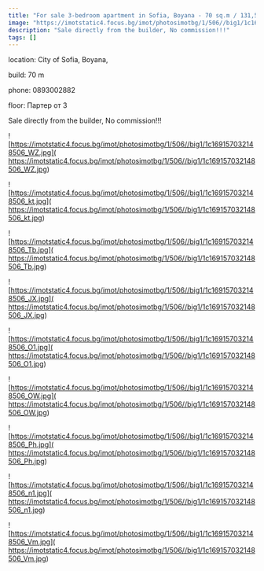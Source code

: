 ```yaml
---
title: "For sale 3-bedroom apartment in Sofia, Boyana - 70 sq.m / 131,563 EUR :: imot.bg Ad"
image: "https://imotstatic4.focus.bg/imot/photosimotbg/1/506//big1/1c169157032148506_7H.jpg"
description: "Sale directly from the builder, No commission!!!"
tags: []
---
```


location: City of Sofia, Boyana,

build: 70 m

phone: 0893002882

floor: Партер от 3

Sale directly from the builder, No commission!!!


![https://imotstatic4.focus.bg/imot/photosimotbg/1/506//big1/1c169157032148506_WZ.jpg]( https://imotstatic4.focus.bg/imot/photosimotbg/1/506//big1/1c169157032148506_WZ.jpg)


![https://imotstatic4.focus.bg/imot/photosimotbg/1/506//big1/1c169157032148506_kt.jpg]( https://imotstatic4.focus.bg/imot/photosimotbg/1/506//big1/1c169157032148506_kt.jpg)


![https://imotstatic4.focus.bg/imot/photosimotbg/1/506//big1/1c169157032148506_Tb.jpg]( https://imotstatic4.focus.bg/imot/photosimotbg/1/506//big1/1c169157032148506_Tb.jpg)


![https://imotstatic4.focus.bg/imot/photosimotbg/1/506//big1/1c169157032148506_JX.jpg]( https://imotstatic4.focus.bg/imot/photosimotbg/1/506//big1/1c169157032148506_JX.jpg)


![https://imotstatic4.focus.bg/imot/photosimotbg/1/506//big1/1c169157032148506_O1.jpg]( https://imotstatic4.focus.bg/imot/photosimotbg/1/506//big1/1c169157032148506_O1.jpg)


![https://imotstatic4.focus.bg/imot/photosimotbg/1/506//big1/1c169157032148506_OW.jpg]( https://imotstatic4.focus.bg/imot/photosimotbg/1/506//big1/1c169157032148506_OW.jpg)


![https://imotstatic4.focus.bg/imot/photosimotbg/1/506//big1/1c169157032148506_Ph.jpg]( https://imotstatic4.focus.bg/imot/photosimotbg/1/506//big1/1c169157032148506_Ph.jpg)


![https://imotstatic4.focus.bg/imot/photosimotbg/1/506//big1/1c169157032148506_n1.jpg]( https://imotstatic4.focus.bg/imot/photosimotbg/1/506//big1/1c169157032148506_n1.jpg)


![https://imotstatic4.focus.bg/imot/photosimotbg/1/506//big1/1c169157032148506_Vm.jpg]( https://imotstatic4.focus.bg/imot/photosimotbg/1/506//big1/1c169157032148506_Vm.jpg)



